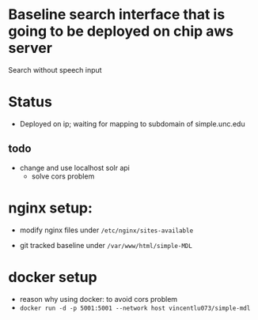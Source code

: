 # Baseline search interface that is going to be deployed on chip aws server
Search without speech input

# Status
* Deployed on ip; waiting for mapping to subdomain of simple.unc.edu

## todo
* change and use localhost solr api
	* solve cors problem 

# nginx setup:
* modify nginx files under `/etc/nginx/sites-available`

* git tracked baseline under `/var/www/html/simple-MDL`

# docker setup
* reason why using docker: to avoid cors problem
* `docker run -d -p 5001:5001 --network host vincentlu073/simple-mdl`
